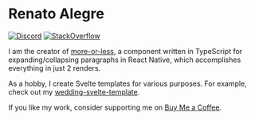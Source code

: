 # Renato Alegre
[![Discord](https://img.shields.io/badge/Discord-yokhen%238792-%237289DA?logo=discord)]()
[![StackOverflow](https://img.shields.io/badge/Stack_Overflow-ren-orange?logo=stackoverflow)](https://stackoverflow.com/users/1006201/ren)

[Discord instructions]: https://github.com/flutter/flutter/wiki/Chat
[Discord badge]: https://img.shields.io/badge/Discord-yokhen%238792-purple?style=social&logo=discord

I am the creator of [more-or-less](https://github.com/rarenatoe/more-or-less), a component written in TypeScript for expanding/collapsing paragraphs in React Native, which accomplishes everything in just 2 renders.

As a hobby, I create Svelte templates for various purposes. For example, check out my [wedding-svelte-template](https://github.com/rarenatoe/wedding-svelte-template).

If you like my work, consider supporting me on [Buy Me a Coffee](https://buymeacoffee.com/rarenatoe).

[Discord instructions]: https://github.com/flutter/flutter/wiki/Chat
[Discord badge]: https://img.shields.io/badge/Discord-yokhen%238792-purple?style=social&logo=discord
